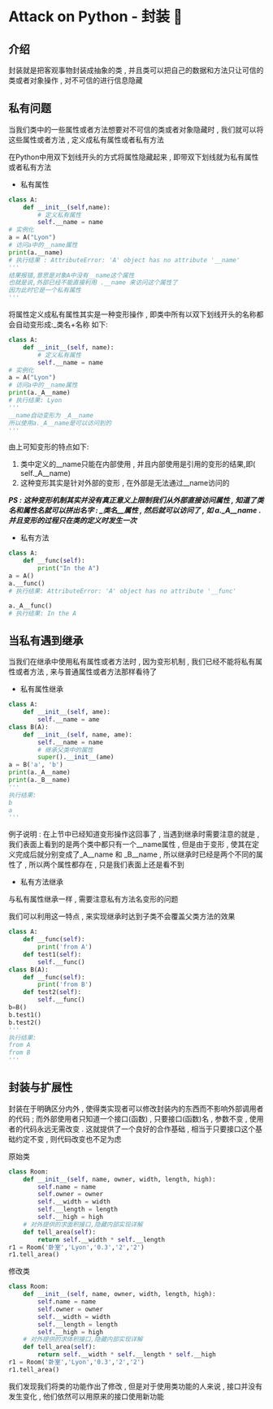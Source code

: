 #  Attack on Python - 封装 🐍

## 介绍

封装就是把客观事物封装成抽象的类 , 并且类可以把自己的数据和方法只让可信的类或者对象操作 , 对不可信的进行信息隐藏

## 私有问题

当我们类中的一些属性或者方法想要对不可信的类或者对象隐藏时 , 我们就可以将这些属性或者方法 , 定义成私有属性或者私有方法

在Python中用双下划线开头的方式将属性隐藏起来 , 即带双下划线就为私有属性或者私有方法

- 私有属性

```python
class A:
    def __init__(self,name):
        # 定义私有属性
        self.__name = name
# 实例化
a = A("Lyon")
# 访问a中的__name属性
print(a.__name)
# 执行结果 : AttributeError: 'A' object has no attribute '__name'
'''
结果报错,意思是对象A中没有__name这个属性
也就是说,外部已经不能直接利用 .__name 来访问这个属性了
因为此时它是一个私有属性
'''
```

将属性定义成私有属性其实是一种变形操作 , 即类中所有以双下划线开头的名称都会自动变形成:\_类名+名称 如下:

```python
class A:
    def __init__(self, name):
        # 定义私有属性
        self.__name = name
# 实例化
a = A("Lyon")
# 访问a中的__name属性
print(a._A__name)      
# 执行结果: Lyon
'''
__name自动变形为 _A__name
所以使用a._A__name是可以访问到的
'''
```

由上可知变形的特点如下:

1. 类中定义的\_\_name只能在内部使用 , 并且内部使用是引用的变形的结果,即( self.\_A\_\_name)
2. 这种变形其实是针对外部的变形 , 在外部是无法通过__name访问的

***PS : 这种变形机制其实并没有真正意义上限制我们从外部直接访问属性 , 知道了类名和属性名就可以拼出名字 : \_类名\_\_属性 , 然后就可以访问了 , 如 a.\_A\_\_name . 并且变形的过程只在类的定义时发生一次*** 

- 私有方法

```python
class A:
    def __func(self):
        print("In the A")
a = A()
a.__func()
# 执行结果: AttributeError: 'A' object has no attribute '__func'
```

```python
a._A__func()
# 执行结果: In the A
```

## 当私有遇到继承

当我们在继承中使用私有属性或者方法时 , 因为变形机制 , 我们已经不能将私有属性或者方法 , 来与普通属性或者方法那样看待了

- 私有属性继承

```python
class A:
    def __init__(self, ame):
        self.__name = ame
class B(A):
    def __init__(self, name, ame):
        self.__name = name
        # 继承父类中的属性
        super().__init__(ame)
a = B('a', 'b')
print(a._A__name)
print(a._B__name)
'''
执行结果:
b
a
'''
```

例子说明 : 在上节中已经知道变形操作这回事了 , 当遇到继承时需要注意的就是 , 我们表面上看到的是两个类中都只有一个\_\_name属性 , 但是由于变形 , 使其在定义完成后就分别变成了\_A\_\_name 和 \_B\_\_name  , 所以继承时已经是两个不同的属性了 , 所以两个属性都存在 , 只是我们表面上还是看不到

- 私有方法继承

与私有属性继承一样 , 需要注意私有方法名变形的问题

我们可以利用这一特点 , 来实现继承时达到子类不会覆盖父类方法的效果

```python
class A:
    def __func(self):
        print('from A')
    def test1(self):
        self.__func()
class B(A):
    def __func(self):
        print('from B')
    def test2(self):
        self.__func()
b=B()
b.test1()
b.test2()
'''
执行结果:
from A
from B
'''
```

## 封装与扩展性

封装在于明确区分内外 , 使得类实现者可以修改封装内的东西而不影响外部调用者的代码 ; 而外部使用者只知道一个接口(函数) , 只要接口(函数)名 , 参数不变 , 使用者的代码永远无需改变 . 这就提供了一个良好的合作基础 , 相当于只要接口这个基础约定不变 , 则代码改变也不足为虑

原始类

```python
class Room:
    def __init__(self, name, owner, width, length, high):
        self.name = name
        self.owner = owner
        self.__width = width
        self.__length = length
        self.__high = high
    # 对外提供的求面积接口,隐藏内部实现详解
    def tell_area(self):
        return self.__width * self.__length
r1 = Room('卧室','Lyon','0.3','2','2')
r1.tell_area() 
```

修改类

```python
class Room:
    def __init__(self, name, owner, width, length, high):
        self.name = name
        self.owner = owner
        self.__width = width
        self.__length = length
        self.__high = high
    # 对外提供的求体积接口,隐藏内部实现详解
    def tell_area(self):
        return self.__width * self.__length * self.__high
r1 = Room('卧室','Lyon','0.3','2','2')
r1.tell_area()
```

我们发现我们将类的功能作出了修改 , 但是对于使用类功能的人来说 , 接口并没有发生变化 , 他们依然可以用原来的接口使用新功能
